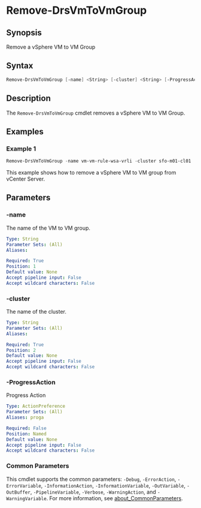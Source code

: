 # Remove-DrsVmToVmGroup

## Synopsis

Remove a vSphere VM to VM Group

## Syntax

```powershell
Remove-DrsVmToVmGroup [-name] <String> [-cluster] <String> [-ProgressAction <ActionPreference>] [<CommonParameters>]
```

## Description

The `Remove-DrsVmToVmGroup` cmdlet removes a vSphere VM to VM Group.

## Examples

### Example 1

```powershell
Remove-DrsVmToVmGroup -name vm-vm-rule-wsa-vrli -cluster sfo-m01-cl01
```

This example shows how to remove a vSphere VM to VM group from vCenter Server.

## Parameters

### -name

The name of the VM to VM group.

```yaml
Type: String
Parameter Sets: (All)
Aliases:

Required: True
Position: 1
Default value: None
Accept pipeline input: False
Accept wildcard characters: False
```

### -cluster

The name of the cluster.

```yaml
Type: String
Parameter Sets: (All)
Aliases:

Required: True
Position: 2
Default value: None
Accept pipeline input: False
Accept wildcard characters: False
```

### -ProgressAction

Progress Action

```yaml
Type: ActionPreference
Parameter Sets: (All)
Aliases: proga

Required: False
Position: Named
Default value: None
Accept pipeline input: False
Accept wildcard characters: False
```

### Common Parameters

This cmdlet supports the common parameters: `-Debug`, `-ErrorAction`, `-ErrorVariable`, `-InformationAction`, `-InformationVariable`, `-OutVariable`, `-OutBuffer`, `-PipelineVariable`, `-Verbose`, `-WarningAction`, and `-WarningVariable`. For more information, see [about_CommonParameters](http://go.microsoft.com/fwlink/?LinkID=113216).
